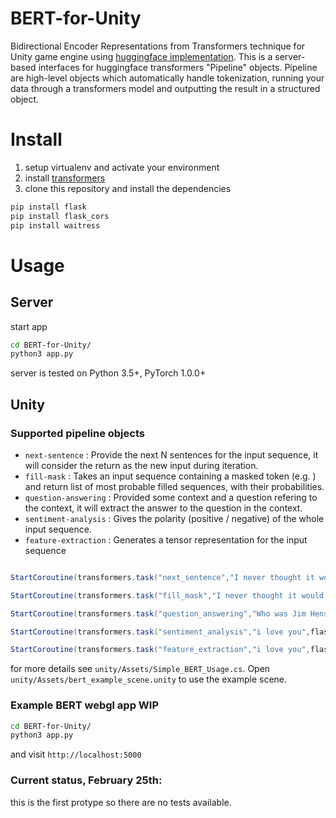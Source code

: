 # BERT-for-Unity

Bidirectional Encoder Representations from Transformers technique for Unity game engine using [huggingface implementation](https://github.com/huggingface/transformers). This is a server-based interfaces for huggingface transformers "Pipeline" objects. Pipeline are high-level objects which automatically handle tokenization, running your data through a transformers model and outputting the result in a structured object.

# Install 

1. setup virtualenv and activate your environment
2. install [transformers](https://github.com/huggingface/transformers#installation)
3. clone this repository and install the dependencies

```bash
pip install flask
pip install flask_cors
pip install waitress
```

# Usage 

## Server

start app

```bash
cd BERT-for-Unity/
python3 app.py
```
server is tested on Python 3.5+, PyTorch 1.0.0+


## Unity

### Supported pipeline objects 


 - `next-sentence` : Provide the next N sentences for the input sequence, it will consider the return as the new input during iteration.
 - `fill-mask` : Takes an input sequence containing a masked token (e.g. <mask>) and return list of most probable filled sequences, with their probabilities.
 - `question-answering` : Provided some context and a question refering to the context, it will extract the answer to the question in the context.
 - `sentiment-analysis` : Gives the polarity (positive / negative) of the whole input sequence.
 - `feature-extraction` : Generates a tensor representation for the input sequence


```c#

StartCoroutine(transformers.task("next_sentence","I never thought it would be this hard to create #3",flask_url,next_sentence_queue));

StartCoroutine(transformers.task("fill_mask","I never thought it would be this <mask> to build a house",flask_url,next_sentence_queue));

StartCoroutine(transformers.task("question_answering","Who was Jim Henson?#Jim Henson was a nice puppet",flask_url,q_a_queue));

StartCoroutine(transformers.task("sentiment_analysis","i love you",flask_url,sentiment_analysis_queue));

StartCoroutine(transformers.task("feature_extraction","i love you",flask_url,feature_extraction_queue));

```

for more details see `unity/Assets/Simple_BERT_Usage.cs`. Open `unity/Assets/bert_example_scene.unity` to use the example scene. 


### Example BERT webgl app WIP

```bash
cd BERT-for-Unity/
python3 app.py
```
and visit `http://localhost:5000`

### Current status, February 25th:
this is the first protype so there are no tests available.